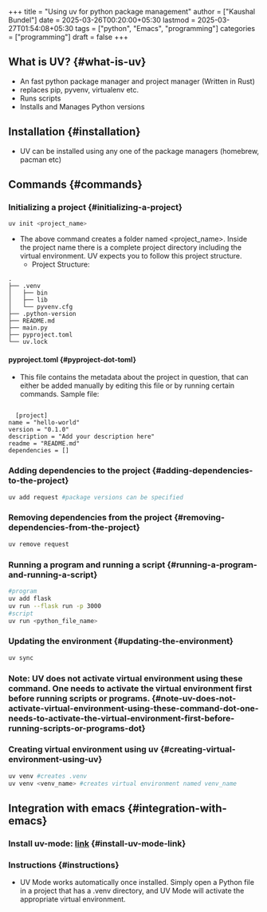 +++
title = "Using uv for python package management"
author = ["Kaushal Bundel"]
date = 2025-03-26T00:20:00+05:30
lastmod = 2025-03-27T01:54:08+05:30
tags = ["python", "Emacs", "programming"]
categories = ["programming"]
draft = false
+++

## What is UV? {#what-is-uv}

-   An fast python package manager and project manager (Written in Rust)
-   replaces pip, pyvenv, virtualenv etc.
-   Runs scripts
-   Installs and Manages Python versions


## Installation {#installation}

-   UV can be installed using any one of the package managers (homebrew, pacman etc)


## Commands {#commands}


### Initializing a project {#initializing-a-project}

```bash
uv init <project_name>
```

-   The above command creates a folder named &lt;project_name&gt;. Inside the project name there is a complete project directory including the virtual environment. UV expects you to follow this project structure.
    -   Project Structure:

<!--listend-->

```text
.
├── .venv
│   ├── bin
│   ├── lib
│   └── pyvenv.cfg
├── .python-version
├── README.md
├── main.py
├── pyproject.toml
└── uv.lock

```


#### pyproject.toml {#pyproject-dot-toml}

-   This file contains the metadata about the project in question, that can either be added manually by editing this file or by running certain commands. Sample file:

<!--listend-->

```text

  [project]
name = "hello-world"
version = "0.1.0"
description = "Add your description here"
readme = "README.md"
dependencies = []

```


### Adding dependencies to the project {#adding-dependencies-to-the-project}

```bash
uv add request #package versions can be specified
```


### Removing dependencies from the project {#removing-dependencies-from-the-project}

```bash
uv remove request
```


### Running a program and running a script {#running-a-program-and-running-a-script}

```bash
#program
uv add flask
uv run --flask run -p 3000
#script
uv run <python_file_name>
```


### Updating the environment {#updating-the-environment}

```bash
uv sync
```


### Note: UV does not activate virtual environment using these command. One needs to activate the virtual environment first before running scripts or programs. {#note-uv-does-not-activate-virtual-environment-using-these-command-dot-one-needs-to-activate-the-virtual-environment-first-before-running-scripts-or-programs-dot}


### Creating virtual environment using uv {#creating-virtual-environment-using-uv}

```bash
uv venv #creates .venv
uv venv <venv_name> #creates virtual environment named venv_name
```


## Integration with emacs {#integration-with-emacs}


### Install uv-mode: [link](https://github.com/z80dev/uv-mode) {#install-uv-mode-link}


### Instructions {#instructions}

-   UV Mode works automatically once installed. Simply open a Python file in a project that has a .venv directory, and UV Mode will activate the appropriate virtual environment.
